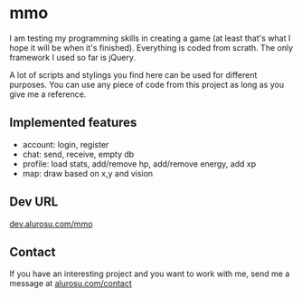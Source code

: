 # mmo
I am testing my programming skills in creating a game (at least that's what I hope it will be when it's finished). Everything is coded from scrath. The only framework I used so far is jQuery.

A lot of scripts and stylings you find here can be used for different purposes. You can use any piece of code from this project as long as you give me a reference.
## Implemented features
- account: login, register
- chat: send, receive, empty db
- profile: load stats, add/remove hp, add/remove energy, add xp
- map: draw based on x,y and vision
## Dev URL
[dev.alurosu.com/mmo](http://dev.alurosu.com/mmo/)
## Contact
If you have an interesting project and you want to work with me, send me a message at [alurosu.com/contact](https://alurosu.com/contact/)